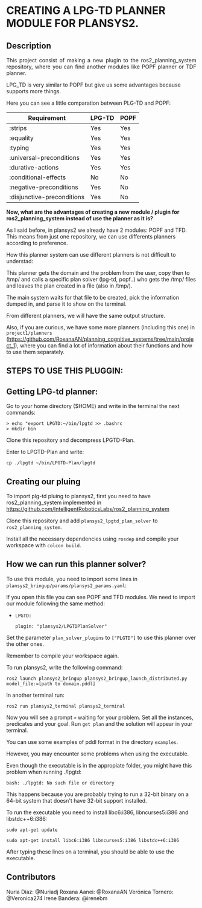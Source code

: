# CREATING A LPG-TD PLANNER MODULE FOR PLANSYS2.

## Description
<p align= justify>
This project consist of making a new plugin to the ros2_planning_system repository, where you can find another modules like POPF planner or TDF planner.

LPG_TD is very similar to POPF but give us some advantages because supports more things.

Here you can see a little comparation between PLG-TD and POPF:

| Requirement | LPG-TD | POPF |
| ------------- | ------------- | ------------- |
| :strips  | Yes  | Yes |
| :equality | Yes  | Yes |
| :typing  | Yes  | Yes |
| :universal-preconditions  | Yes  | Yes |
| :durative-actions  | Yes  | Yes |
| :conditional-effects  | No  | No |
| :negative-preconditions  | Yes  | No |
| :disjunctive-preconditions  | Yes  | No |
</p>

**Now, what are the advantages of creating a new module / plugin for ros2_planning_system instead of use the planner as it is?**

As I said before, in plansys2 we already have 2 modules: POPF and TFD. 
This means from just one repository, we can use differents planners according to preference.

How this planner system can use different planners is not difficult to understad:

This planner gets the domain and the problem from the user, copy then to /tmp/ and calls a specific plan solver (lpg-td, popf..) who gets the /tmp/ files and leaves the plan created in a file (also in /tmp/).

The main system waits for that file to be created, pick the information dumped in, and parse it to show on the terminal.

From different planners, we will have the same output structure.

Also, if you are curious, we have some more planners (including this one) in `project1/planners` (https://github.com/RoxanaAN/planning_cognitive_systems/tree/main/project_1), where you can find a lot of information about their functions and how to use them separately.

## STEPS TO USE THIS PLUGGIN:

## Getting LPG-td planner:

Go to your home directory ($HOME) and write in the terminal the next commands:

    > echo "export LPGTD:~/bin/lpgtd >> .bashrc
    > mkdir bin

Clone this repository and decompress LPGTD-Plan.

Enter to LPGTD-Plan and write:

    cp ./lpgtd ~/bin/LPGTD-Plan/lpgtd

## Creating our pluing

To import plg-td pluing to plansys2, first you need to have ros2_planning_system implemented in https://github.com/IntelligentRoboticsLabs/ros2_planning_system

Clone this repository and add `plansys2_lpgtd_plan_solver` to `ros2_planning_system`.

Install all the necessary dependencies using `rosdep` and compile your workspace with `colcon build`.

## How we can run this planner solver?

To use this module, you need to import some lines in `plansys2_bringup/params/plansys2_params.yaml`:

If you open this file you can see POPF and TFD modules.
We need to import our module following the same method:

- `LPGTD:` 

    `plugin: "plansys2/LPGTDPlanSolver"`

Set the parameter `plan_solver_plugins` to `["PLGTD"]` to use this planner over the other ones.

Remember to compile your workspace again.

To run plansys2, write the following command:

    ros2 launch plansys2_bringup plansys2_bringup_launch_distributed.py model_file:=[path to domain.pddl]

In another terminal run:

    ros2 run plansys2_terminal plansys2_terminal

Now you will see a prompt `>` waiting for your problem.
Set all the instances, predicates and your goal.
Run `get plan` and the solution will appear in your terminal.

You can use some examples of pddl format in the directory `examples`.

However, you may encounter some problems when using the executable. 

Even though the executable is in the appropiate folder, you might have this problem when running ./lpgtd:

    bash: ./lpgtd: No such file or directory

This happens because you are probably trying to run a 32-bit binary on a 64-bit system that doesn't have 32-bit support installed.

To run the executable you need to install libc6:i386, libncurses5:i386 and libstdc++6:i386:

    sudo apt-get update

    sudo apt-get install libc6:i386 libncurses5:i386 libstdc++6:i386

After typing these lines on a terminal, you should be able to use the executable.

## Contributors

Nuria Díaz: @Nuriadj
Roxana Aanei: @RoxanaAN
Verónica Tornero: @Veronica274
Irene Bandera: @irenebm